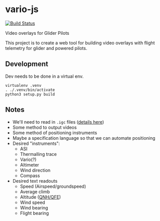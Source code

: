 # vario-js
[![Build Status](https://travis-ci.com/graymalkin/vario.svg?branch=master)](https://travis-ci.com/graymalkin/vario)


Video overlays for Glider Pilots

This project is to create a web tool for building video overlays with flight telemetry for glider and powered pilots.

## Development

Dev needs to be done in a virtual env.

```
virtualenv .venv
. ./.venv/bin/activate
python3 setup.py build
```


## Notes

 - We'll need to read in `.igc` files ([details here](http://carrier.csi.cam.ac.uk/forsterlewis/soaring/igc_file_format/))
 - Some method to output videos
 - Some method of positioning instruments
 - Maybe a specification language so that we can automate positioning
 - Desired "instruments":
    - ASI
    - Thermalling trace
    - Vario(?)
    - Altimeter
    - Wind direction
    - Compass
 - Desired text readouts
    - Speed (Airspeed/groundspeed)
    - Average climb
    - Altitude ([QNH/QFE](https://en.wikipedia.org/wiki/Q_code#Aeronautical_Code_signals_.28QAA.E2.80.93QNZ.3B_ICAO.29))
    - Wind speed
    - Wind bearing
    - Flight bearing
    

